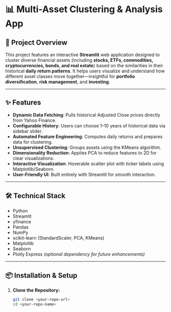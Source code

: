 # 📊 Multi-Asset Clustering & Analysis App

## 🚀 Project Overview

This project features an interactive **Streamlit** web application designed to cluster diverse financial assets (including **stocks, ETFs, commodities, cryptocurrencies, bonds, and real estate**) based on the similarities in their historical **daily return patterns**. It helps users visualize and understand how different asset classes move together—insightful for **portfolio diversification**, **risk management**, and **investing**.

---

## ✨ Features

- **Dynamic Data Fetching**: Pulls historical Adjusted Close prices directly from Yahoo Finance.
- **Configurable History**: Users can choose 1–10 years of historical data via sidebar slider.
- **Automated Feature Engineering**: Computes daily returns and prepares data for clustering.
- **Unsupervised Clustering**: Groups assets using the KMeans algorithm.
- **Dimensionality Reduction**: Applies PCA to reduce features to 2D for clear visualizations.
- **Interactive Visualization**: Hoverable scatter plot with ticker labels using Matplotlib/Seaborn.
- **User-Friendly UI**: Built entirely with Streamlit for smooth interaction.

---

## 🛠️ Technical Stack

- Python
- Streamlit
- yfinance
- Pandas
- NumPy
- scikit-learn (StandardScaler, PCA, KMeans)
- Matplotlib
- Seaborn
- Plotly Express *(optional dependency for future enhancements)*

---

## 📦 Installation & Setup

1. **Clone the Repository:**
   ```bash
   git clone <your-repo-url>
   cd <your-repo-name>
